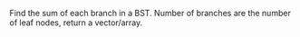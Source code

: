 Find the sum of each branch in a BST. Number of branches are the number of leaf nodes, return a vector/array.
